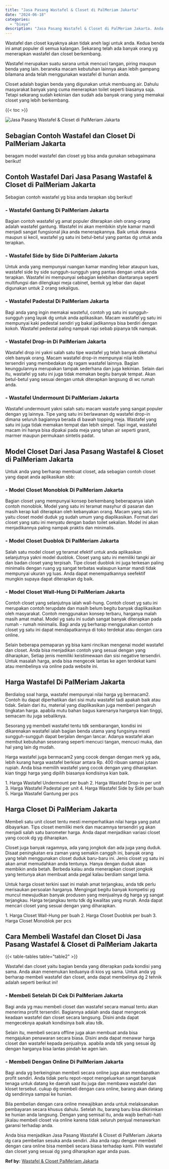 ```yaml
---
title: "Jasa Pasang Wastafel & Closet di PalMeriam Jakarta"
date: "2024-06-18"
categories: 
  - "biaya"
description: "Jasa Pasang Wastafel & Closet di PalMeriam Jakarta. Anda bisa menjadikan Jasa Pasang Wastafel & Closet di PalMeriam Jakarta dg cara pembelian sesuka anda sen..."
---
```


Wastafel dan closet kayaknya akan tidak aneh lagi untuk anda. Kedua benda ini amat populer di semua kalangan. Sekarang telah ada banyak orang yg menerapkan wastafel dan closet berkembang.

Wastafel merupakan suatu sarana untuk mencuci tangan, piring maupun benda yang lain. beraneka macam kebutuhan lainnya akan lebih gampang bilamana anda telah menggunakan wastafel di hunian anda.

Closet adalah bagian benda yang digunakan untuk membuang air. Dahulu masyarakat banyak yang cuma menerapkan toilet seperti biasanya saja. Tetapi sekarang sudah kekinian dan sudah ada banyak orang yang memakai closet yang lebih berkembang.

{{< toc >}}

![Jasa Pasang Wastafel & Closet di PalMeriam Jakarta](/images/wastafel-closet-murah41.png)

## Sebagian Contoh Wastafel dan Closet Di PalMeriam Jakarta

beragam model wastafel dan closet yg bisa anda gunakan sebagaimana berikut!

## Contoh Wastafel Dari Jasa Pasang Wastafel & Closet di PalMeriam Jakarta

Sebagian contoh wastafel yg bisa anda terapkan sbg berikut!

### \- Wastafel Gantung Di PalMeriam Jakarta

Bagian contoh wastafel yg amat populer diterapkan oleh orang-orang adalah wastafel gantung. Wastafel ini akan membikin style kamar mandi menjadi sangat fungsional jika anda menerapkannya. Baik untuk dewasa maupun si kecil, wastafel yg satu ini betul-betul yang pantas dg untuk anda terapkan.

### \- Wastafel Side by Side Di PalMeriam Jakarta

Untuk anda yang mempunyai ruangan kamar manding lebar ataupun luas, wastafel side by side sungguh-sungguh yang pantas dengan untuk anda terapkan. Wastafel ini mempunyai sebagian kelebihan diantaranya seperti multifungsi dan dilengkapi meja cabinet, bentuk yg lebar dan dapat digunakan untuk 2 orang sekaligus.

### \- Wastafel Padestal Di PalMeriam Jakarta

Bagi anda yang ingin memakai wasteful, contoh yg satu ini sungguh-sungguh yang layak dg untuk anda aplikasikan. Macam wastafel yg satu ini mempunyai kaki pedestal sendiri yg bakal jadikannya bisa berdiri dengan kokoh. Wastafel pedestal paling nampak rapi sebab pipanya tdk nampak.

### \- Wastafel Drop-in Di PalMeriam Jakarta

Wastafel drop ini yakni salah satu tipe wastafel yg telah banyak diketahui oleh banyak orang. Macam wastafel drop-in mempunyai nilai lebih tersendiri yang membedakan dg ragam wastafel lainnya. Bagian keunggulannya merupakan tampak sederhana dan juga kekinian. Selain dari itu, wastafel yg satu ini juga tidak memakan begitu banyak tempat. Akan betul-betul yang sesuai dengan untuk diterapkan langsung di wc rumah anda.

### \- Wastafel Undermount Di PalMeriam Jakarta

Wastafel undermount yakni salah satu macam wastafe yang sangat populer dengan yg lainnya. Tipe yang satu ini berlawanan dg wastafel drop-in dimana seluruh bagiannya berada di bawah topping meja. Wastafel yang satu ini juga tidak memakan tempat dan lebih simpel. Tapi ingat, wastafel macam ini hanya bisa dipakai pada meja yang tahan air seperti granit, marmer maupun permukaan sintetis padat.

## Model Closet Dari Jasa Pasang Wastafel & Closet di PalMeriam Jakarta

Untuk anda yang berharap membuat closet, ada sebagian contoh closet yang dapat anda aplikasikan sbb:

### \- Model Closet Monoblok Di PalMeriam Jakarta

Bagian closet yang mempunyai konsep berkembang beberapanya ialah contoh monoblok. Model yang satu ini teramat masyhur di pasaran dan masih kerap kali diterapkan oleh kebanyakan orang. Macam yang satu ini yaitu closet model duduk yg sudah umum yang diaplikasikan. Format dari closet yang satu ini menyatu dengan badan toilet sekalian. Model ini akan menjadikannya paling nampak praktis dan minimalis.

### \- Model Closet Duoblok Di PalMeriam Jakarta

Salah satu model closet yg teramat efektif untuk anda aplikasikan selanjutnya yakni model duoblok. Closet yang satu ini memiliki tangki air dan badan closet yang terpisah. Tipe closet duoblok ini juga terkesan paling minimalis dengan ruang yg sangat terbatas walaupun kamar mandi tidak mempunyai ukuran yg luas. Anda dapat menempatkannya seefektif mungkin supaya dapat diterapkan dg baik.

### \- Model Closet Wall-Hung Di PalMeriam Jakarta

Contoh closet yang selanjutnya ialah wall-hung. Contoh closet yg satu ini merupakan contoh terupdate dan masih belum begitu banyak diaplikasikan oleh masyarakat. Contoh menggunakan konsep terbaru, harganya malah masih amat mahal. Model yg satu ini sudah sangat banyak diterapkan pada rumah - rumah minimalis. Bagi anda yg berharap menggunakan contoh closet yg satu ini dapat mendapatkannya di toko terdekat atau dengan cara online.

Selain beberapa pemaparan yg bisa kami rincikan mengenai model wastafel dan closet. Anda bisa menjadikan contoh yang sesuai dengan yang diharapkan, Setiap jenis memiliki keistimewaan dan sisi negative tersendiri. Untuk masalah harga, anda bisa mengecek lantas ke agen terdekat kami atau membelinya via online pada website ini.

## Harga Wastafel Di PalMeriam Jakarta

Berdialog soal harga, wastafel mempunyai nilai harga yg bermacam2. Contoh itu dapat diperhatikan dari sisi mutu wastafel tadi apakah baik atau tidak. Selain dari itu, material yang diaplikasikan juga memberi pengaruh tingkatan harga. apabila mutu bahan bagus karenanya harganya kian tinggi, semacam itu juga sebaliknya.

Sesorang yg membeli wastafel tentu tdk sembarangan, kondisi ini dikarenakan wastafel ialah bagian benda utama yang fungsinya mesti sungguh-sungguh dapat berjalan dengan lancar. Adanya wastafel akan membut kebutuhan seseorang seperti mencuci tangan, mencuci muka, dan hal yang lain dg mudah.

Harga wastafel juga bermacam2 yang cocok dengan dengan merk yg ada, lebih kurang harga wastafel berkisar antara Rp. 400 ribuan sampai jutaan rupiah. Anda bisa memilih wastafel yang cocok dengan yang diharapkan. kian tinggi harga yang dipilih biasanya kondisinya kian baik.

1\. Harga Wastafel Undermount per buah 2. Harga Wastafel Drop-in per unit 3. Harga Wastafel Padestal per unit 4. Harga Wastafel Side by Side per buah 5. Harga Wastafel Gantung per pcs

## Harga Closet Di PalMeriam Jakarta

Membeli satu unit closet tentu mesti memperhatikan nilai harga yang patut dibayarkan. Tips closet memiliki merk dan macamnya tersendiri yg akan menjadi salah satu barometer harga. Anda dapat menjadikan variasi closet yang cocok dg yg diharapkan.

Closet juga banyak ragamnya, ada yang jongkok dan ada juga yang duduk. Disaat peningkatan era zaman yang semakin canggih ini, banyak orang yang telah menggunakan closet duduk baru-baru ini. Jenis closet yg satu ini akan amat memudahkan anda tentunya. Hanya dengan duduk akan membikin anda betah. Berbeda kalau anda menerapkan closet jongkok yang tentunya akan membuat anda pegal kalau berdiam sangat lama.

Untuk harga closet terkini saat ini malah amat terjangkau, anda tdk perlu merisaukan persoalan harganya. Mengingat begitu banyak kompetisi yg muncul mewujudkan banyak produsen yang menjualnya dg harga yg sangat terjangkau. Harga terjangkau tentu tdk dg kwalitas yang murah. Anda dapat mencari closet yang sesuai dengan yang diharapkan.

1\. Harga Closet Wall-Hung per buah 2. Harga Closet Duoblok per buah 3. Harga Closet Monoblok per pcs

## Cara Membeli Wastafel dan Closet Di Jasa Pasang Wastafel & Closet di PalMeriam Jakarta

{{< table-tables table="table2" >}}

Wastafel dan closet yaitu bagian benda yang diterapkan pada kondisi yang sama. Anda akan menemukan keduanya di kios yg sama. Untuk anda yg berharap membeli wastafel dan closet, anda dapat membelinya dg 2 tehnik adalah seperti berikut ini!

### \- Membeli Setelah Di Cek Di PalMeriam Jakarta

Bagi anda yg mau membeli closet dan wastafel secara manual tentu akan menerima profit tersendiri. Bagiannya adalah anda dapat mengecek keadaan wastafel dan closet secara langsung. Disini anda dapat mengeceknya apakah kondisinya baik atau tdk.

Selain itu, membeli secara offline juga akan membuat anda bisa mengajukan penawaran secara biasa. Disini anda dapat menawar harga closet dan wastafel kepada penjualnya. apabila anda tdk yang sesuai dg dengan harganya bisa lantas pindah ke agen lain.

### \- Membeli Dengan Online Di PalMeriam Jakarta

Bagi anda yg berkeinginan membeli secara online juga akan mendapatkan profit sendiri. Anda tidak perlu repot-repot mengeluarkan sangat banyak tenaga untuk datang ke daerah saat itu juga dan membawa wastafel dan kloset tersebut. cukup dg membeli dengan cara online, barang akan datang dg sendirinya sampai ke hunian.

Bila pembelian dengan cara online mewajibkan anda untuk melaksanakan pembayaran secara khusus dahulu. Setelah itu, barang baru bisa dikirimkan ke hunian anda langsung. Dengan yang semisal itu, anda wajib berhati-hati jikalau membeli closet via online karena tidak seluruh penjual menawarkan garansi terhadap anda.

Anda bisa menjadikan Jasa Pasang Wastafel & Closet di PalMeriam Jakarta dg cara pembelian sesuka anda sendiri. Jika anda ragu dengan membeli dengan cara online bisa membeli secara biasa terhadap kami. Pilih wastafel dan closet yang sesuai dg yang diharapkan agar anda puas.

**Ref by:** [Wastafel & Closet PalMeriam Jakarta](https://id.wikipedia.org/wiki/Wastafel)
